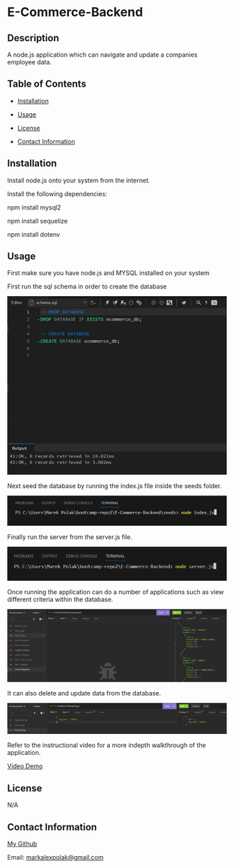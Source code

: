# E-Commerce-Backend

## Description

A node.js application which can navigate and update a companies employee data.

## Table of Contents

  - [Installation](#installation)

  - [Usage](#usage)

  - [License](#license)

  - [Contact Information](#contact-information)

## Installation

Install node.js onto your system from the internet.

Install the following dependencies:

npm install mysql2

npm install sequelize

npm install dotenv

## Usage

First make sure you have node.js and MYSQL installed on your system

First run the sql schema in order to create the database

![Picture of Step 1](/images/Step1.PNG)

Next seed the database by running the index.js file inside the seeds folder. 

![Picture of Step 2](/images/Step2.PNG)

Finally run the server from the server.js file.

![Picture of Step 3](/images/Step3.PNG)

Once running the application can do a number of applications such as view different criteria within the database. 

![API Call for get all](/images/getallapicall.PNG)

It can also delete and update data from the database.

![API Call for tagname](/images/changetagname.PNG)

Refer to the instructional video for a more indepth walkthrough of the application.


[Video Demo](https://www.youtube.com/watch?v=4zelib1L14c)

## License
    
N/A

## Contact Information
  
[My Github](https://github.com/MarekAlexPolak)
  
Email: markalexpolak@gmail.com
  